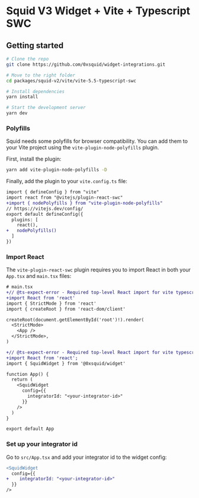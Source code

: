 # Squid V3 Widget + Vite + Typescript SWC

## Getting started

```bash
# Clone the repo
git clone https://github.com/0xsquid/widget-integrations.git

# Move to the right folder
cd packages/squid-v2/vite/vite-5.5-typescript-swc

# Install dependencies
yarn install

# Start the development server
yarn dev
```

### Polyfills

Squid needs some polyfills for browser compatibility.
You can add them to your Vite project using the `vite-plugin-node-polyfills` plugin.

First, install the plugin:

```bash
yarn add vite-plugin-node-polyfills -D
```

Finally, add the plugin to your `vite.config.ts` file:

```diff
import { defineConfig } from "vite"
import react from "@vitejs/plugin-react-swc"
+import { nodePolyfills } from "vite-plugin-node-polyfills"
// https://vitejs.dev/config/
export default defineConfig({
  plugins: [
    react(),
+   nodePolyfills()
  ]
})
```

### Import React

The `vite-plugin-react-swc` plugin requires you to import React in both your `App.tsx` and `main.tsx` files:

```diff
# main.tsx
+// @ts-expect-error - Required top-level React import for vite typescript swc plugin
+import React from 'react'
import { StrictMode } from 'react'
import { createRoot } from 'react-dom/client'

createRoot(document.getElementById('root')!).render(
  <StrictMode>
    <App />
  </StrictMode>,
)
```

```diff
+// @ts-expect-error - Required top-level React import for vite typescript swc plugin
+import React from 'react';
import { SquidWidget } from '@0xsquid/widget'

function App() {
  return (
    <SquidWidget
      config={{
        integratorId: "<your-integrator-id>"
      }}
    />
  )
}

export default App
```

### Set up your integrator id

Go to `src/App.tsx` and add your integrator id to the widget config:

```diff
<SquidWidget
  config={{
+    integratorId: "<your-integrator-id>"
  }}
/>
```
